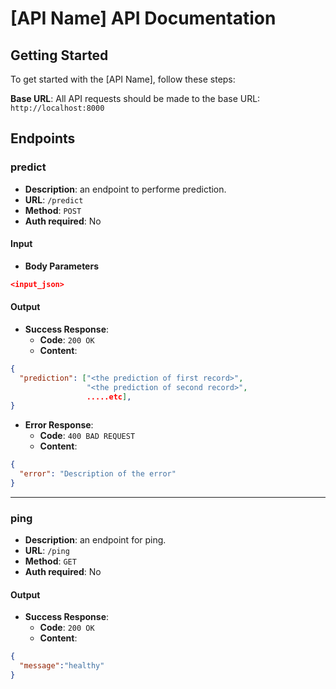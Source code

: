 # [API Name] API Documentation

## Getting Started

To get started with the [API Name], follow these steps:

**Base URL**: All API requests should be made to the base URL: `http://localhost:8000`

## Endpoints

### predict

- **Description**: an endpoint to performe prediction.
- **URL**: `/predict`
- **Method**: `POST`
- **Auth required**: No

#### Input

- **Body Parameters**
```json
<input_json>
```

#### Output

- **Success Response**:
  - **Code**: `200 OK`
  - **Content**:
```json
{
  "prediction": ["<the prediction of first record>",
                 "<the prediction of second record>",
                 .....etc],
}
```

- **Error Response**:
  - **Code**: `400 BAD REQUEST`
  - **Content**:

```json
{
  "error": "Description of the error"
}
```
---
### ping

- **Description**: an endpoint for ping.
- **URL**: `/ping`
- **Method**: `GET`
- **Auth required**: No

#### Output

- **Success Response**:
  - **Code**: `200 OK`
  - **Content**:
```json
{
  "message":"healthy"
}
```
